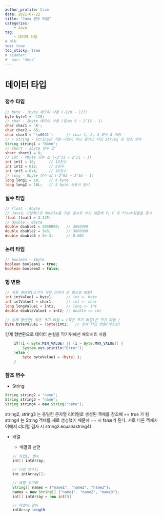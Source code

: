 ```yaml
---
author_profile: true
date: 2021-07-22
title: "Java 변수 타입"
categories: 
    - Java
tag: 
    - 데이터 타입
# 목차
toc: true  
toc_sticky: true 
# sidebar:
#  nav: "docs"
---
```


# 데이터 타입

### 정수 타입
```java
// byte - 1byte 메모리 사용 (-128 ~ 127)
byte byte1 = -128;
// char - 2byte 메모리 사용 (음수x 0 ~ 2^16 - 1)
char char1 = 'A';		
char char2 = 65;
char char3 = '\u0041';		// char 1, 2, 3 모두 A 저장
// + String - String은 기본 타입이 아닌 클라스 타입 String 은 참조 변수
String string1 = "Name"; 
// short - 2byte 정수 값
short short1 = 0;
// int - 4byte 정수 값 (-2^31 ~ 2^31 - 1)
int int1 = 10;		// 10진수
int int2 = 012;		// 8진수
int int3 = 0xA;		// 16진수
// long - 8byte 정수 값 (-2^63 ~ 2^63 - 1)
long long1 = 10;	// 4 byte
long long2 = 10L;	// 8 byte 사용시 명시
```

### 실수 타입
```java
// float - 4byte
// Java는 기본적으로 double을 기본 실수로 보기 때문에 f, F 로 float형임을 명시
float float1 = 3.14F;
// double - 8byte
double double1 = 3000000;	// 3000000
double double2 = 3e6;		// 3000000
double double3 = 2e-3;		// 0.002
```

### 논리 타입
```java
// boolean - 1byte
boolean boolean1 = true;
boolean boolean2 = false;
```

### 형 변환
```java
// 자동 형변환(크기가 작은 것에서 큰 형으로 변환)
int intValue1 = byte1;		// int <- byte
int intValue2 = char1;		// int <- char
long longValue1 = int1;		// long <- int
double doubleValue1 = int2;	// double <= int
		
// 강제 형변환( 작은 크기 타입 = (작은 크기 타입)큰 크기 타입 )
byte byteValue1 = (byte)int1;	// 강제 타입 변환(캐스팅)
```

강제 형변환으로 데이터 손실을 막기위해선 예외처리 사용
```java    
    if((i < Byte.MIN_VALUE) || (i > Byte.MAX_VALUE)) {
		System.out.println("Error");
	}else {
		byte byteValue1 = (byte) i;
	}
```

### 참조 변수

- String
```java
String string2 = "name";
String string3 = "name";
String string4 = new String("name");
```
string2, string3 는 동일한 문자열 리터럴로 생성된 객체를 참조해 == true 가 됨
string4 는 String 객체를 새로 생성했기 때문에 == 시 false가 된다.
서로 다른 객체사이에서 리터럴 검사 시 string2.equals(string4)

- 배열
    - 배열의 선언
    
    ```java
    // 타입[] 변수
    int[] intArray;

    // 타입 변수[]
    int intArray[];

    // 배열 초기화
    String[] names = {"name1", "name2", "name3"};
    names = new String[] {"name1", "name2", "name3"};
	int[] intArray = new int[5]

    // 배열의 길이
    intArray.length
    ```
